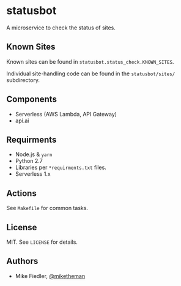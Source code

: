 # statusbot

A microservice to check the status of sites.

## Known Sites

Known sites can be found in `statusbot.status_check.KNOWN_SITES`.

Individual site-handling code can be found in the `statusbot/sites/` subdirectory.

## Components

- Serverless (AWS Lambda, API Gateway)
- api.ai

## Requirments

- Node.js & `yarn`
- Python 2.7
- Libraries per `*requirments.txt` files.
- Serverless 1.x

## Actions

See `Makefile` for common tasks.

## License

MIT. See `LICENSE` for details.

## Authors

- Mike Fiedler, [@miketheman](https://github.com/miketheman)
